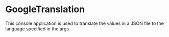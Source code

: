 # GoogleTranslation
This console application is used to translate the values in a JSON file to the language specified in the args.



